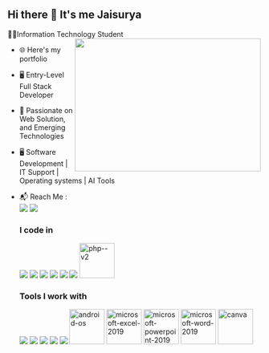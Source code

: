 
## Hi there 👋 It's me Jaisurya

👨‍🎓Information Technology Student
<img align="right" width="370" height="265" src="https://i.pinimg.com/originals/47/f0/34/47f0342cec72b800463bf003eac1257e.gif">
- 🌐 Here's my portfolio
- 🖥️ Entry-Level Full Stack Developer
- 🌱 Passionate on Web Solution, and Emerging Technologies
- 🖥️ Software Development | IT Support | Operating systems | AI Tools
- 📬 Reach Me :
  <br/> [<img src="https://img.shields.io/badge/Gmail-D14836?style=for-the-badge&logo=gmail&logoColor=white">](https://mail.google.com/mail/u/0/?view=cm&fs=1&tf=1&to=jaisuryag6@gmail.com)
  [<img src="https://img.shields.io/badge/LinkedIn-0077B5?style=for-the-badge&logo=linkedin&logoColor=white">](https://www.linkedin.com/in/jaisurya-g-5b081024a/)
  <br/>
  
  ### I code in
  <img src="https://img.icons8.com/?size=70&id=20909&format=png&color=000000">
  <img src="https://img.icons8.com/?size=70&id=21278&format=png&color=000000">
  <img src="https://img.icons8.com/?size=70&id=84710&format=png&color=000000">
  <img src="https://img.icons8.com/?size=70&id=PXTY4q2Sq2lG&format=png&color=000000">
  <img src="https://img.icons8.com/?size=70&id=123603&format=png&color=000000">
  <img src="https://img.icons8.com/?size=70&id=b9csPDvC8JBF&format=png&color=000000">
   <img width="70" height="70" src="https://img.icons8.com/nolan/64/php--v2.png" alt="php--v2"/>

  ### Tools I work with
  <img src="https://img.icons8.com/?size=70&id=0OQR1FYCuA9f&format=png&color=000000">
  <img src="https://img.icons8.com/?size=70&id=dJjTWMogzFzg&format=png&color=000000">
  <img src="https://img.icons8.com/?size=70&id=zfHRZ6i1Wg0U&format=png&color=000000">
  <img src="https://img.icons8.com/?size=70&id=g7P0iny5Rros&format=png&color=000000">
  <img src="https://img.icons8.com/?size=70&id=3sGOUDo9nJ4k&format=png&color=000000">
  <img width="70" height="70" src="https://img.icons8.com/color/48/android-os.png" alt="android-os"/>
  <img width="70" height="70" src="https://img.icons8.com/fluency/50/microsoft-excel-2019.png" alt="microsoft-excel-2019"/>
  <img width="70" height="70" src="https://img.icons8.com/fluency/50/microsoft-powerpoint-2019.png" alt="microsoft-powerpoint-2019"/>
  <img width="70" height="70" src="https://img.icons8.com/fluency/50/microsoft-word-2019.png" alt="microsoft-word-2019"/>
  <img width="70" height="70" src="https://img.icons8.com/fluency/50/canva.png" alt="canva"/>
